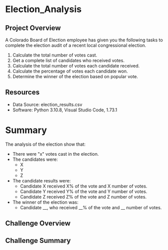 # Election_Analysis

## Project Overview
A Colorado Board of Election employee has given you the following tasks to complete the election audit of a recent local congressional election.

1. Calculate the total number of votes cast.
2. Get a complete list of candidates who received votes.
3. Calculate the total number of votes each candidate received.
4. Calculate the percentage of votes each candidate won.
5. Determine the winner of the election based on popular vote.

## Resources
- Data Source: election_results.csv
- Software: Python 3.10.8, Visual Studio Code, 1.73.1

# Summary
The analysis of the election show that:
- There were "x" votes cast in the election.
- The candidates were:
  - X
  - Y
  - Z
- The candidate results were:
  - Candidate X received X% of the vote and X number of votes.
  - Candidate Y received Y% of the vote and Y number of votes.
  - Candidate Z received Z% of the vote and Z number of votes.
- The winner of the election was:
  - Candidate __, who received __% of the vote and __ number of votes.

## Challenge Overview

## Challenge Summary

